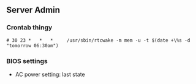 ## Server Admin

### Crontab thingy

```crontab
# 30 23 *   *   *     /usr/sbin/rtcwake -m mem -u -t $(date +\%s -d "tomorrow 06:30am")
```

### BIOS settings

- AC power setting: last state
